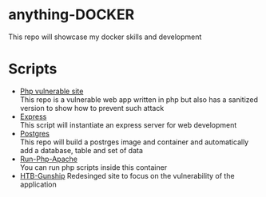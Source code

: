 # anything-DOCKER
This repo will showcase my docker skills and development

# Scripts
- [Php vulnerable site](https://github.com/p-cap/Php-Apache-Reflective-XSS.git)   
  This repo is a vulnerable web app written in php but also has a sanitized version to show how to prevent such attack
- [Express](https://github.com/p-cap/express-docker.git)    
  This script will instantiate an express server for web development
- [Postgres](https://github.com/p-cap/postgres-docker)  
  This repo will build a postrges image and container and automatically add a database, table and set of data
- [Run-Php-Apache](https://github.com/p-cap/docker-apache-php-login-form.git)   
  You can run php scripts inside this container
- [HTB-Gunship](https://github.com/p-cap/HTB-Gunship.git)
  Redesinged site to focus on the vulnerability of the application

